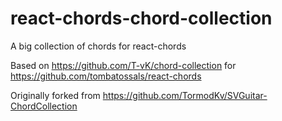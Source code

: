 # react-chords-chord-collection
A big collection of chords for react-chords

Based on https://github.com/T-vK/chord-collection 
for https://github.com/tombatossals/react-chords

Originally forked from https://github.com/TormodKv/SVGuitar-ChordCollection
